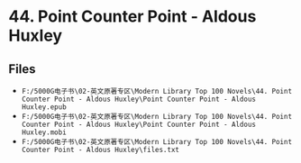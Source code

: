 # 44. Point Counter Point - Aldous Huxley

## Files

- `F:/5000G电子书\02-英文原著专区\Modern Library Top 100 Novels\44. Point Counter Point - Aldous Huxley\Point Counter Point - Aldous Huxley.epub`
- `F:/5000G电子书\02-英文原著专区\Modern Library Top 100 Novels\44. Point Counter Point - Aldous Huxley\Point Counter Point - Aldous Huxley.mobi`
- `F:/5000G电子书\02-英文原著专区\Modern Library Top 100 Novels\44. Point Counter Point - Aldous Huxley\files.txt`
